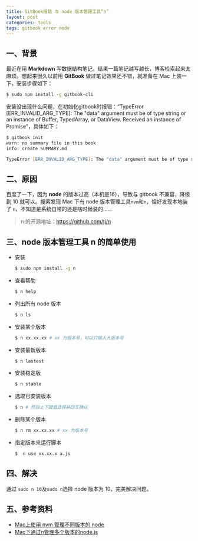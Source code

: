 ```yaml
---
title: GitBook报错 与 node 版本管理工具“n”
layout: post
categories: tools
tags: gitbook error node
---
```


## 一、背景

最近在用 **Markdown** 写数据结构笔记，结果一篇笔记越写越长，博客检索起来太麻烦。想起来很久以前用 **GitBook** 做过笔记效果还不错，就准备在 Mac 上装一下，安装步骤如下：

```zsh
$ sudo npm install -g gitbook-cli
```

安装没出现什么问题，在初始化gitbook时报错：“TypeError [ERR_INVALID_ARG_TYPE]: The "data" argument must be of type string or an instance of Buffer, TypedArray, or DataView. Received an instance of Promise”，具体如下：

```zsh
$ gitbook init
warn: no summary file in this book 
info: create SUMMARY.md 

TypeError [ERR_INVALID_ARG_TYPE]: The "data" argument must be of type string or an instance of Buffer, TypedArray, or DataView. Received an instance of Promise
```

## 二、原因

百度了一下，因为 **node** 的版本过高（本机是16），导致与 gitbook 不兼容，降级到 10 就可以。搜索发现 Mac 下有 node 版本管理工具`nvm`和`n`，恰好发现本地装了 `n`，不知道是系统自带的还是啥时候装的……

> n 的开源地址：https://github.com/tj/n

## 三、node 版本管理工具 n 的简单使用

- 安装

  ```zsh
  $ sudo npm install -g n
  ```

- 查看帮助

  ```zsh
  $ n help
  ```

- 列出所有 node 版本

  ```zsh
  $ n ls
  ```

- 安装某个版本

  ```zsh
  $ n xx.xx.xx # xx 为版本号，可以只输入大版本号
  ```

- 安装最新版本

  ```zsh
  $ n lastest
  ```

- 安装稳定版

  ```zsh
  $ n stable
  ```

- 选取已安装版本

  ```zsh
  $ n # 然后上下键盘选择并回车确认
  ```

- 删除某个版本

  ```zsh
  $ n rm xx.xx.xx # xx 为版本号
  ```

- 指定版本来运行脚本

  ```zsh
  $  n use xx.xx.x a.js
  ```

## 四、解决

通过 `sudo n 10`及`sudo n`选择 node 版本为 10，完美解决问题。

## 五、参考资料

- [Mac上使用 nvm 管理不同版本的 node](https://www.jianshu.com/p/a6aca7bf4780)
- [Mac下通过n管理多个版本的node.js](https://www.jianshu.com/p/a52bb03cb279)



















